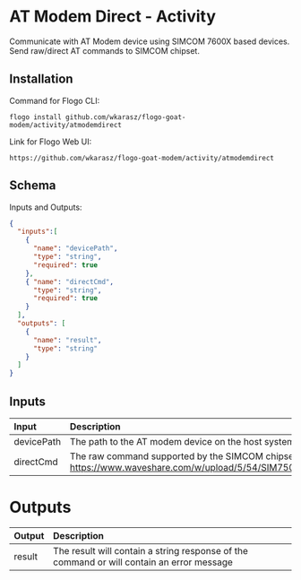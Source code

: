# 	AT Modem Direct - Activity

Communicate with AT Modem device using SIMCOM 7600X based devices.
Send raw/direct AT commands to SIMCOM chipset.

## Installation
Command for Flogo CLI:
```console
flogo install github.com/wkarasz/flogo-goat-modem/activity/atmodemdirect
```

Link for Flogo Web UI:
```console
https://github.com/wkarasz/flogo-goat-modem/activity/atmodemdirect
```

## Schema
Inputs and Outputs:
```json
{
  "inputs":[
    {
      "name": "devicePath",
      "type": "string",
      "required": true
    },
    { "name": "directCmd",
      "type": "string",
      "required": true
    }
  ],
  "outputs": [
    {
      "name": "result",
      "type": "string"
    }
  ]
}
```
## Inputs
| Input            | Description    |
|:-----------------|:---------------|
| devicePath       | The path to the AT modem device on the host system; e.g. /dev/ttyUSB0 |
| directCmd        | The raw command supported by the SIMCOM chipset; e.g. ATI<br>https://www.waveshare.com/w/upload/5/54/SIM7500_SIM7600_Series_AT_Command_Manual_V1.08.pdf|

# Outputs
| Output           | Description    |
|:-----------------|:---------------|
| result           | The result will contain a string response of the command or will contain an error message |
